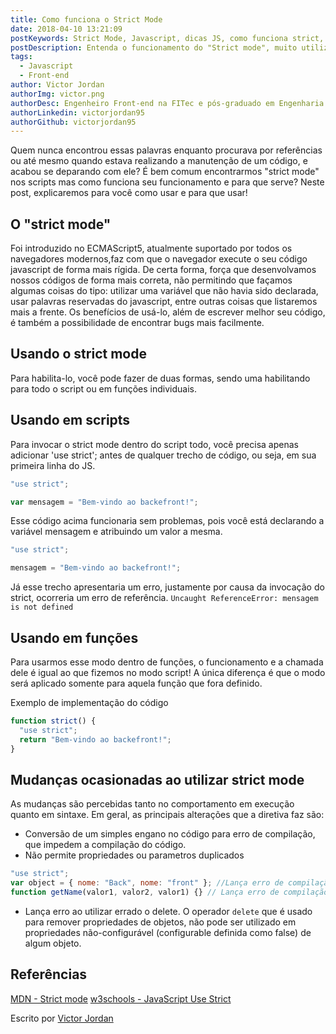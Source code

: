 ```yaml
---
title: Como funciona o Strict Mode
date: 2018-04-10 13:21:09
postKeywords: Strict Mode, Javascript, dicas JS, como funciona strict, modo strict
postDescription: Entenda o funcionamento do "Strict mode", muito utilizado no desenvolvimento de scripts em Javascript
tags:
  - Javascript
  - Front-end
author: Victor Jordan
authorImg: victor.png
authorDesc: Engenheiro Front-end na FITec e pós-graduado em Engenharia de Software pela PUC-MG e formado em Banco de Dados pela Fatec, apaixonado por usabilidade, performance e UX!
authorLinkedin: victorjordan95
authorGithub: victorjordan95
---
```


Quem nunca encontrou essas palavras enquanto procurava por referências ou até mesmo quando estava realizando a manutenção de um código, e acabou se deparando com ele?
É bem comum encontrarmos "strict mode" nos scripts mas como funciona seu funcionamento e para que serve? Neste post, explicaremos para você como usar e para que usar!

<!-- more -->

## O "strict mode"

Foi introduzido no ECMAScript5, atualmente suportado por todos os navegadores modernos,faz com que o navegador execute o seu código javascript de forma mais rígida. De certa forma, força que desenvolvamos nossos códigos de forma mais correta, não permitindo que façamos algumas coisas do tipo: utilizar uma variável que não havia sido declarada, usar palavras reservadas do javascript, entre outras coisas que listaremos mais a frente. Os benefícios de usá-lo, além de escrever melhor seu código, é também a possibilidade de encontrar bugs mais facilmente.

## Usando o strict mode

Para habilita-lo, você pode fazer de duas formas, sendo uma habilitando para todo o script ou em funções individuais.

## Usando em scripts

Para invocar o strict mode dentro do script todo, você precisa apenas adicionar 'use strict'; antes de qualquer trecho de código, ou seja, em sua primeira linha do JS.

```javascript
"use strict";

var mensagem = "Bem-vindo ao backefront!";
```

Esse código acima funcionaria sem problemas, pois você está declarando a variável mensagem e atribuindo um valor a mesma.

```javascript
"use strict";

mensagem = "Bem-vindo ao backefront!";
```

Já esse trecho apresentaria um erro, justamente por causa da invocação do strict, ocorreria um erro de referência.
`Uncaught ReferenceError: mensagem is not defined`

## Usando em funções

Para usarmos esse modo dentro de funções, o funcionamento e a chamada dele é igual ao que fizemos no modo script! A única diferença é que o modo será aplicado somente para aquela função que fora definido.

Exemplo de implementação do código

```javascript
function strict() {
  "use strict";
  return "Bem-vindo ao backefront!";
}
```

## Mudanças ocasionadas ao utilizar strict mode

As mudanças são percebidas tanto no comportamento em execução quanto em sintaxe. Em geral, as principais alterações que a diretiva faz são:

- Conversão de um simples engano no código para erro de compilação, que impedem a compilação do código.
- Não permite propriedades ou parametros duplicados

```javascript
"use strict";
var object = { nome: "Back", nome: "front" }; //Lança erro de compilação
function getName(valor1, valor2, valor1) {} // Lança erro de compilação
```

- Lança erro ao utilizar errado o delete. O operador `delete` que é usado para remover propriedades de objetos, não pode ser utilizado em propriedades não-configurável (configurable definida como false) de algum objeto.

## Referências

[MDN - Strict mode](https://developer.mozilla.org/pt-BR/docs/Web/JavaScript/Reference/Strict_mode)
[w3schools - JavaScript Use Strict](https://www.w3schools.com/js/js_strict.asp)

Escrito por [Victor Jordan](https://www.linkedin.com/in/victorjordan95/)
